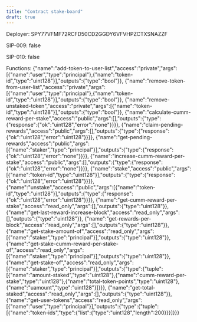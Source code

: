 ```yaml
---
title: "Contract stake-board"
draft: true
---
```

Deployer: SPY77VFMF72RCFD50CD2GGDY6VFVHPZCTXSNAZZF

SIP-009: false

SIP-010: false

Functions:
{"name":"add-token-to-user-list","access":"private","args":[{"name":"user","type":"principal"},{"name":"token-id","type":"uint128"}],"outputs":{"type":"bool"}}, {"name":"remove-token-from-user-list","access":"private","args":[{"name":"user","type":"principal"},{"name":"token-id","type":"uint128"}],"outputs":{"type":"bool"}}, {"name":"remove-unstaked-token","access":"private","args":[{"name":"token-id","type":"uint128"}],"outputs":{"type":"bool"}}, {"name":"calculate-cumm-reward-per-stake","access":"public","args":[],"outputs":{"type":{"response":{"ok":"uint128","error":"none"}}}}, {"name":"claim-pending-rewards","access":"public","args":[],"outputs":{"type":{"response":{"ok":"uint128","error":"uint128"}}}}, {"name":"get-pending-rewards","access":"public","args":[{"name":"staker","type":"principal"}],"outputs":{"type":{"response":{"ok":"uint128","error":"none"}}}}, {"name":"increase-cumm-reward-per-stake","access":"public","args":[],"outputs":{"type":{"response":{"ok":"uint128","error":"none"}}}}, {"name":"stake","access":"public","args":[{"name":"token-id","type":"uint128"}],"outputs":{"type":{"response":{"ok":"uint128","error":"uint128"}}}}, {"name":"unstake","access":"public","args":[{"name":"token-id","type":"uint128"}],"outputs":{"type":{"response":{"ok":"uint128","error":"uint128"}}}}, {"name":"get-cumm-reward-per-stake","access":"read_only","args":[],"outputs":{"type":"uint128"}}, {"name":"get-last-reward-increase-block","access":"read_only","args":[],"outputs":{"type":"uint128"}}, {"name":"get-rewards-per-block","access":"read_only","args":[],"outputs":{"type":"uint128"}}, {"name":"get-stake-amount-of","access":"read_only","args":[{"name":"staker","type":"principal"}],"outputs":{"type":"uint128"}}, {"name":"get-stake-cumm-reward-per-stake-of","access":"read_only","args":[{"name":"staker","type":"principal"}],"outputs":{"type":"uint128"}}, {"name":"get-stake-of","access":"read_only","args":[{"name":"staker","type":"principal"}],"outputs":{"type":{"tuple":[{"name":"amount-staked","type":"uint128"},{"name":"cumm-reward-per-stake","type":"uint128"},{"name":"total-token-points","type":"uint128"},{"name":"uamount","type":"uint128"}]}}}, {"name":"get-total-staked","access":"read_only","args":[],"outputs":{"type":"uint128"}}, {"name":"get-user-tokens","access":"read_only","args":[{"name":"user","type":"principal"}],"outputs":{"type":{"tuple":[{"name":"token-ids","type":{"list":{"type":"uint128","length":200}}}]}}}
